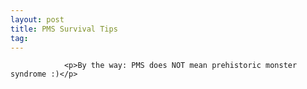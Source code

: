 ```yaml
---
layout: post
title: PMS Survival Tips
tag: 
---
```



                <p>By the way: PMS does NOT mean prehistoric monster syndrome :)</p>
<div style="text-align:center"><object type="application/x-shockwave-flash" style="width:425px; height:350px" data="http://www.youtube.com/v/mCwKbUVyHLY"><param name="movie" value="http://www.youtube.com/v/mCwKbUVyHLY"></param></object></div>
            
